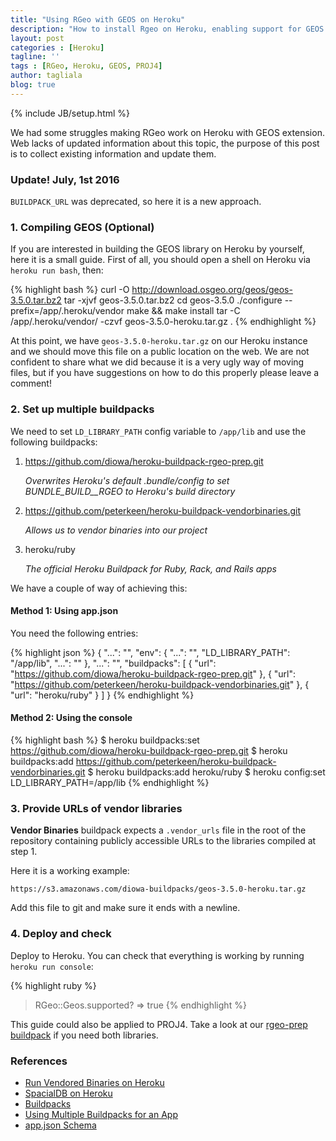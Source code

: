 ```yaml
---
title: "Using RGeo with GEOS on Heroku"
description: "How to install Rgeo on Heroku, enabling support for GEOS library and optionally Proj4 coordinates"
layout: post
categories : [Heroku]
tagline: ''
tags : [RGeo, Heroku, GEOS, PROJ4]
author: tagliala
blog: true
---
```

{% include JB/setup.html %}

We had some struggles making RGeo work on Heroku with GEOS extension. Web lacks of updated information about this topic, the purpose of this post is to collect existing information and update them.

<!--more-->

### Update! July, 1st 2016

`BUILDPACK_URL` was deprecated, so here it is a new approach.


### 1. Compiling GEOS (Optional)
If you are interested in building the GEOS library on Heroku by yourself, here it is a small guide. First of all, you should open a shell on Heroku via `heroku run bash`, then:

{% highlight bash %}
curl -O http://download.osgeo.org/geos/geos-3.5.0.tar.bz2
tar -xjvf geos-3.5.0.tar.bz2
cd geos-3.5.0
./configure --prefix=/app/.heroku/vendor
make && make install
tar -C /app/.heroku/vendor/ -czvf geos-3.5.0-heroku.tar.gz .
{% endhighlight %}

At this point, we have `geos-3.5.0-heroku.tar.gz` on our Heroku instance and we should move this file on a public location on the web. We are not confident to share what we did because it is a very ugly way of moving files, but if you have suggestions on how to do this properly please leave a comment!


### 2. Set up multiple buildpacks

We need to set `LD_LIBRARY_PATH` config variable to `/app/lib` and use the following buildpacks:

1. https://github.com/diowa/heroku-buildpack-rgeo-prep.git

   *Overwrites Heroku's default .bundle/config to set BUNDLE_BUILD__RGEO to Heroku's build directory*
2. https://github.com/peterkeen/heroku-buildpack-vendorbinaries.git

   *Allows us to vendor binaries into our project*
3. heroku/ruby

   *The official Heroku Buildpack for Ruby, Rack, and Rails apps*

We have a couple of way of achieving this:

#### Method 1: Using app.json

You need the following entries:

{% highlight json %}
{
  "...": "",
  "env": {
    "...": "",
    "LD_LIBRARY_PATH": "/app/lib",
    "...": ""
  },
  "...": "",
  "buildpacks": [
    {
      "url": "https://github.com/diowa/heroku-buildpack-rgeo-prep.git"
    },
    {
      "url": "https://github.com/peterkeen/heroku-buildpack-vendorbinaries.git"
    },
    {
      "url": "heroku/ruby"
    }
  ]
}
{% endhighlight %}

#### Method 2: Using the console

{% highlight bash %}
$ heroku buildpacks:set https://github.com/diowa/heroku-buildpack-rgeo-prep.git
$ heroku buildpacks:add https://github.com/peterkeen/heroku-buildpack-vendorbinaries.git
$ heroku buildpacks:add heroku/ruby
$ heroku config:set LD_LIBRARY_PATH=/app/lib
{% endhighlight %}


### 3. Provide URLs of vendor libraries

**Vendor Binaries** buildpack expects a `.vendor_urls` file in the root of the repository containing publicly accessible URLs to the libraries compiled at step 1.

Here it is a working example:

    https://s3.amazonaws.com/diowa-buildpacks/geos-3.5.0-heroku.tar.gz

Add this file to git and make sure it ends with a newline.

### 4. Deploy and check
Deploy to Heroku. You can check that everything is working by running `heroku run console`:

{% highlight ruby %}
> RGeo::Geos.supported?
=> true
{% endhighlight %}

This guide could also be applied to PROJ4. Take a look at our [rgeo-prep buildpack](https://github.com/diowa/heroku-buildpack-rgeo-prep) if you need both libraries.


### References

* [Run Vendored Binaries on Heroku](http://www.saintsjd.com/2014/05/12/run-vendored-binaries-on-heroku.html)
* [SpacialDB on Heroku](https://web.archive.org/web/20120417213149/http://devcenter.spacialdb.com/Heroku.html)
* [Buildpacks](https://devcenter.heroku.com/articles/buildpacks)
* [Using Multiple Buildpacks for an App](https://devcenter.heroku.com/articles/using-multiple-buildpacks-for-an-app)
* [app.json Schema](https://devcenter.heroku.com/articles/app-json-schema#buildpacks)
